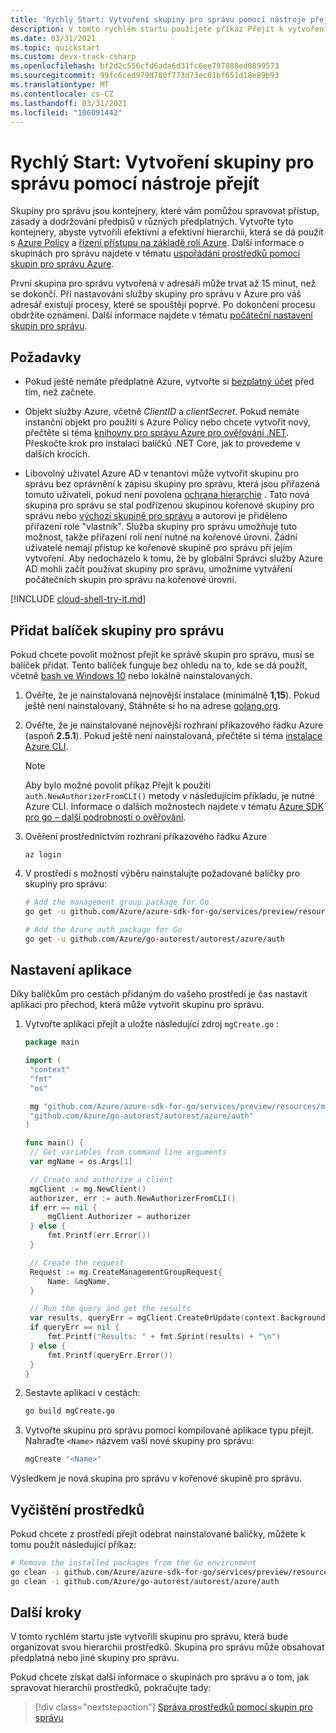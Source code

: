 ```yaml
---
title: 'Rychlý Start: Vytvoření skupiny pro správu pomocí nástroje přejít'
description: V tomto rychlém startu použijete příkaz Přejít k vytvoření skupiny pro správu, která slouží k uspořádání prostředků do hierarchie prostředků.
ms.date: 03/31/2021
ms.topic: quickstart
ms.custom: devx-track-csharp
ms.openlocfilehash: bf2d2c556cfd6ada6d31fc6ee797888ed0899573
ms.sourcegitcommit: 99fc6ced979d780f773d73ec01bf651d18e89b93
ms.translationtype: MT
ms.contentlocale: cs-CZ
ms.lasthandoff: 03/31/2021
ms.locfileid: "106091442"
---
```

# <a name="quickstart-create-a-management-group-with-go"></a>Rychlý Start: Vytvoření skupiny pro správu pomocí nástroje přejít

Skupiny pro správu jsou kontejnery, které vám pomůžou spravovat přístup, zásady a dodržování předpisů v různých předplatných. Vytvořte tyto kontejnery, abyste vytvořili efektivní a efektivní hierarchii, která se dá použít s [Azure Policy](../policy/overview.md) a [řízení přístupu na základě rolí Azure](../../role-based-access-control/overview.md). Další informace o skupinách pro správu najdete v tématu [uspořádání prostředků pomocí skupin pro správu Azure](overview.md).

První skupina pro správu vytvořená v adresáři může trvat až 15 minut, než se dokončí. Při nastavování služby skupiny pro správu v Azure pro váš adresář existují procesy, které se spouštějí poprvé. Po dokončení procesu obdržíte oznámení. Další informace najdete v tématu [počáteční nastavení skupin pro správu](./overview.md#initial-setup-of-management-groups).

## <a name="prerequisites"></a>Požadavky

- Pokud ještě nemáte předplatné Azure, vytvořte si [bezplatný účet](https://azure.microsoft.com/free/) před tím, než začnete.

- Objekt služby Azure, včetně _ClientID_ a _clientSecret_. Pokud nemáte instanční objekt pro použití s Azure Policy nebo chcete vytvořit nový, přečtěte si téma [knihovny pro správu Azure pro ověřování .NET](/dotnet/azure/sdk/authentication#mgmt-auth).
  Přeskočte krok pro instalaci balíčků .NET Core, jak to provedeme v dalších krocích.

- Libovolný uživatel Azure AD v tenantovi může vytvořit skupinu pro správu bez oprávnění k zápisu skupiny pro správu, která jsou přiřazená tomuto uživateli, pokud není povolena [ochrana hierarchie](./how-to/protect-resource-hierarchy.md#setting---require-authorization) . Tato nová skupina pro správu se stal podřízenou skupinou kořenové skupiny pro správu nebo [výchozí skupině pro správu](./how-to/protect-resource-hierarchy.md#setting---default-management-group) a autorovi je přiděleno přiřazení role "vlastník". Služba skupiny pro správu umožňuje tuto možnost, takže přiřazení rolí není nutné na kořenové úrovni. Žádní uživatelé nemají přístup ke kořenové skupině pro správu při jejím vytvoření. Aby nedocházelo k tomu, že by globální Správci služby Azure AD mohli začít používat skupiny pro správu, umožníme vytváření počátečních skupin pro správu na kořenové úrovni.

[!INCLUDE [cloud-shell-try-it.md](../../../includes/cloud-shell-try-it.md)]

## <a name="add-the-management-group-package"></a>Přidat balíček skupiny pro správu

Pokud chcete povolit možnost přejít ke správě skupin pro správu, musí se balíček přidat. Tento balíček funguje bez ohledu na to, kde se dá použít, včetně [bash ve Windows 10](/windows/wsl/install-win10) nebo lokálně nainstalovaných.

1. Ověřte, že je nainstalovaná nejnovější instalace (minimálně **1,15**). Pokud ještě není nainstalovaný, Stáhněte si ho na adrese [golang.org](https://golang.org/dl/).

1. Ověřte, že je nainstalované nejnovější rozhraní příkazového řádku Azure (aspoň **2.5.1**). Pokud ještě není nainstalovaná, přečtěte si téma [instalace Azure CLI](/cli/azure/install-azure-cli).

   > [!NOTE]
   > Aby bylo možné povolit příkaz Přejít k použití `auth.NewAuthorizerFromCLI()` metody v následujícím příkladu, je nutné Azure CLI. Informace o dalších možnostech najdete v tématu [Azure SDK pro go – další podrobnosti o ověřování](https://github.com/Azure/azure-sdk-for-go#more-authentication-details).

1. Ověření prostřednictvím rozhraní příkazového řádku Azure

   ```azurecli
   az login
   ```

1. V prostředí s možností výběru nainstalujte požadované balíčky pro skupiny pro správu:

   ```bash
   # Add the management group package for Go
   go get -u github.com/Azure/azure-sdk-for-go/services/preview/resources/mgmt/2018-03-01-preview/managementgroups

   # Add the Azure auth package for Go
   go get -u github.com/Azure/go-autorest/autorest/azure/auth
   ```

## <a name="application-setup"></a>Nastavení aplikace

Díky balíčkům pro cestách přidaným do vašeho prostředí je čas nastavit aplikaci pro přechod, která může vytvořit skupinu pro správu.

1. Vytvořte aplikaci přejít a uložte následující zdroj `mgCreate.go` :

   ```Go
   package main
   
   import (
    "context"
    "fmt"
    "os"
   
    mg "github.com/Azure/azure-sdk-for-go/services/preview/resources/mgmt/2018-03-01-preview/managementgroups"
    "github.com/Azure/go-autorest/autorest/azure/auth"
   )
   
   func main() {
    // Get variables from command line arguments
    var mgName = os.Args[1]
   
    // Create and authorize a client
    mgClient := mg.NewClient()
    authorizer, err := auth.NewAuthorizerFromCLI()
    if err == nil {
        mgClient.Authorizer = authorizer
    } else {
        fmt.Printf(err.Error())
    }
   
    // Create the request
    Request := mg.CreateManagementGroupRequest{
        Name: &mgName,
    }
   
    // Run the query and get the results
    var results, queryErr = mgClient.CreateOrUpdate(context.Background(), mgName, Request, "no-cache")
    if queryErr == nil {
        fmt.Printf("Results: " + fmt.Sprint(results) + "\n")
    } else {
        fmt.Printf(queryErr.Error())
    }
   }
   ```

1. Sestavte aplikaci v cestách:

   ```bash
   go build mgCreate.go
   ```

1. Vytvořte skupinu pro správu pomocí kompilované aplikace typu přejít. Nahraďte `<Name>` názvem vaší nové skupiny pro správu:

   ```bash
   mgCreate "<Name>"
   ```

Výsledkem je nová skupina pro správu v kořenové skupině pro správu.

## <a name="clean-up-resources"></a>Vyčištění prostředků

Pokud chcete z prostředí přejít odebrat nainstalované balíčky, můžete k tomu použít následující příkaz:

```bash
# Remove the installed packages from the Go environment
go clean -i github.com/Azure/azure-sdk-for-go/services/preview/resources/mgmt/2018-03-01-preview/managementgroups
go clean -i github.com/Azure/go-autorest/autorest/azure/auth
```

## <a name="next-steps"></a>Další kroky

V tomto rychlém startu jste vytvořili skupinu pro správu, která bude organizovat svou hierarchii prostředků. Skupina pro správu může obsahovat předplatná nebo jiné skupiny pro správu.

Pokud chcete získat další informace o skupinách pro správu a o tom, jak spravovat hierarchii prostředků, pokračujte tady:

> [!div class="nextstepaction"]
> [Správa prostředků pomocí skupin pro správu](./manage.md)